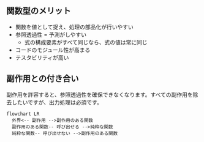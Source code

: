 ## 関数型のメリット

- 関数を値として捉え、処理の部品化が行いやすい
- 参照透過性 = 予測がしやすい
  - 式の構成要素がすべて同じなら、式の値は常に同じ
- コードのモジュール性が高まる
- テスタビリティが高い

## 副作用との付き合い

副作用を許容すると、参照透過性を確保できなくなります。すべての副作用を除去したいですが、出力処理は必須です。

```mermaid
flowchart LR
  外界<-- 副作用 -->副作用のある関数
  副作用のある関数-- 呼び出せる -->純粋な関数
  純粋な関数-- 呼び出せない -->副作用のある関数
```
